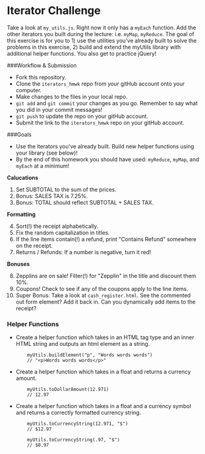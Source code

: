 # Iterator Challenge

Take a look at `my_utils.js`. Right now it only has a `myEach` function. Add the other iterators you built during the lecture: i.e. `myMap`, `myReduce`. The goal of this exercise is for you to 1) use the utilities you've already built to solve the problems in this exercise, 2) build and extend the myUtils library with additional helper functions. You also get to practice jQuery!

###Workflow & Submission
* Fork this repository.
* Clone the `iterators_hmwk` repo from *your* gitHub account onto your computer.
* Make changes to the files in your local repo.
* `git add` and `git commit` your changes as you go.  Remember to say what you did in your commit messages!
* `git push` to update the repo on your gitHub account.
* Submit the link to the `iterators_hmwk` repo on your gitHub account.

###Goals

* Use the iterators you've already built. Build new helper functions using your library (see below)!
* By the end of this homework you should have used: `myReduce`, `myMap`, and `myEach` at a minimum!


**Calucations**

1. Set SUBTOTAL to the sum of the prices.
2. Bonus: SALES TAX is 7.25%.
3. Bonus: TOTAL should reflect SUBTOTAL + SALES TAX.

**Formatting**

4. Sort(!) the receipt alphabetically.
5. Fix the random capitalization in titles.
6. If the line items contain(!) a refund, print "Contains Refund" somewhere on the receipt.
7. Returns / Refunds: If a number is negative, turn it red!

**Bonuses**

8. Zepplins are on sale! Filter(!) for "Zepplin" in the title and discount them 10%.
9. Coupons! Check to see if any of the coupons apply to the line items.
10. Super Bonus: Take a look at `cash_register.html`. See the commented out form element? Add it back in. Can you dynamically add items to the receipt?

### Helper Functions

* Create a helper function which takes in an HTML tag type and an inner HTML string and outputs an html element as a string.
    ```
        myUtils.buildElement("p", "Words words words")
        // "<p>Words words words</p>"
    ```

* Create a helper function which takes in a float and returns a currency amount.
    ```
        myUtils.toDollarAmount(12.971)
        // 12.97
    ```

* Create a helper function which takes in a float and a currency symbol and returns a correctly formatted currency string.
    ```
        myUtils.toCurrencyString(12.971, "$")
        // $12.97

        myUtils.toCurrencyString(.97, "$")
        // $0.97
    ```
